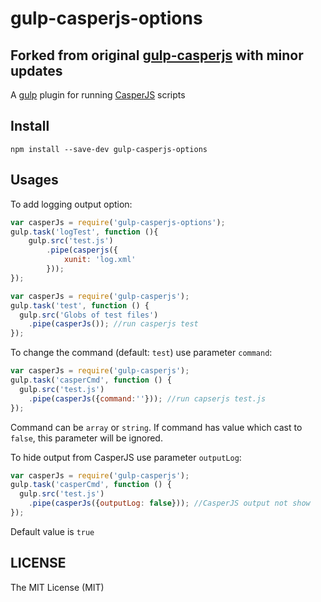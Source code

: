 # gulp-casperjs-options
## Forked from original [gulp-casperjs](https://github.com/NullRefExcep/gulp-casperjs) with minor updates

A [gulp](https://github.com/gulpjs/gulp) plugin for running [CasperJS](https://github.com/n1k0/casperjs) scripts

## Install

```
npm install --save-dev gulp-casperjs-options
```

## Usages

To add logging output option:
```js
var casperJs = require('gulp-casperjs-options');
gulp.task('logTest', function (){
    gulp.src('test.js')
        .pipe(casperjs({
            xunit: 'log.xml'
        }));
});
```

```js
var casperJs = require('gulp-casperjs');
gulp.task('test', function () {
  gulp.src('Globs of test files')
    .pipe(casperJs()); //run casperjs test
});
```
To change the command (default: `test`) use parameter `command`:
```js
var casperJs = require('gulp-casperjs');
gulp.task('casperCmd', function () {
  gulp.src('test.js')
    .pipe(casperJs({command:''})); //run capserjs test.js
});
```
Command can be `array` or `string`.
If command has value which cast to `false`, this parameter will be ignored.

To hide output from CasperJS use parameter `outputLog`:
```js
var casperJs = require('gulp-casperjs');
gulp.task('casperCmd', function () {
  gulp.src('test.js')
    .pipe(casperJs({outputLog: false})); //CasperJS output not show
});
```
Default value is `true`
## LICENSE

The MIT License (MIT)
